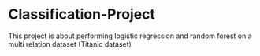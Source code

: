 # Classification-Project
This project is about performing logistic regression and random forest on a multi relation dataset (Titanic dataset)
